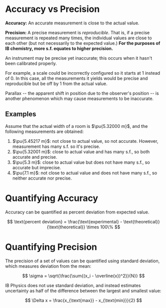 # Accuracy vs Precision

**Accuracy:** An accurate measurement is close to the actual value.

**Precision:** A precise measurement is _reproducible_. That is, if a precise measurement is repeated many times, the individual values are close to each other (but not necessarily to the expected value.) **For the purposes of IB chemistry, more s.f. equates to higher precision.**

An instrument may be precise yet inaccurate; this occurs when it hasn't been calibrated properly.

For example, a scale could be incorrectly configured so it starts at $1$ instead of $0$. In this case, all the measurements it yields would be precise and reproducible but be off by $1$ from the actual value.

Parallax -- the apparent shift in position due to the observer's position -- is another phenomenon which may cause measurements to be inaccurate.

## Examples

Assume that the actual width of a room is $\pu{5.32000 m}$, and the following measurements are obtained:

1. $\pu{5.45217 m}$: not close to actual value, so not accurate. However, measurement has many s.f. so it's precise.
2. $\pu{5.32001 m}$: close to actual value and has many s.f., so both accurate and precise.
3. $\pu{5.3 m}$: close to actual value but does not have many s.f., so accurate but imprecise.
5. $\pu{7.1 m}$: not close to actual value and does not have many s.f., so neither accurate nor precise.

# Quantifying Accuracy

Accuracy can be quantified as percent deviation from expected value.

$$
\text{percent deviation} = \frac{\text{experimental} - \text{theoretical}}{\text{theoretical}} \times 100\%
$$

# Quantifying Precision

The precision of a set of values can be quantified using standard deviation, which measures deviation from the mean:

$$
\sigma = \sqrt{\frac{\sum{(x_i - \overline{x})^2}}{N}}
$$

IB Physics does not use standard deviation, and instead estimates uncertainty as half of the difference between the largest and smallest value:

$$
\Delta x = \frac{x_{\text{max}} - x_{\text{min}}}{2}
$$
